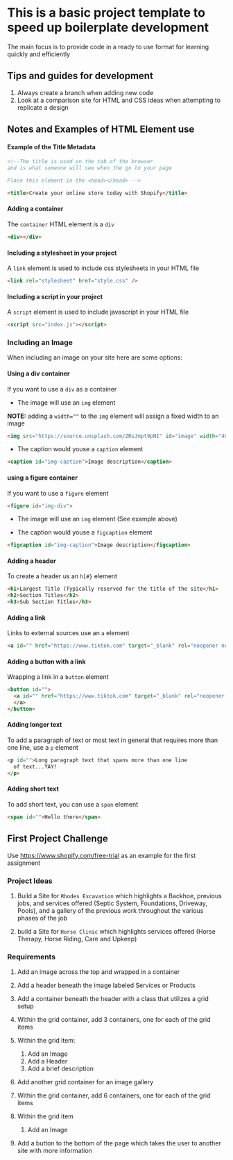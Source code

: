 # This is a basic project template to speed up boilerplate development

The main focus is to provide code in a ready to use format for learning quickly and efficiently

## Tips and guides for development

1. Always create a branch when adding new code
2. Look at a comparison site for HTML and CSS ideas when attempting to replicate a design

## Notes and Examples of HTML Element use

#### Example of the Title Metadata

```HTML
<!--The title is used on the tab of the browser
and is what someone will see when the go to your page

Place this element in the <head></head> -->

<title>Create your online store today with Shopify</title>
```

#### Adding a container

The `container` HTML element is a `div`

```HTML
<div></div>
```

#### Including a stylesheet in your project

A `link` element is used to include css stylesheets in your HTML file

```HTML
<link rel="stylesheet" href="style.css" />
```

#### Including a script in your project

A `script` element is used to include javascript in your HTML file

```HTML
<script src="index.js"></script>
```

### Including an Image

When including an image on your site here are some options:

#### Using a div container

If you want to use a `div` as a container

- The image will use an `img` element

**NOTE:** adding a `width=""` to the `img` element will assign a fixed width to an image

```HTML
<img src="https://source.unsplash.com/ZRsJmpt9pNI" id="image" width="400">
```

- The caption would youse a `caption` element

```HTML
<caption id="img-caption">Image description</caption>
```

#### using a figure container

If you want to use a `figure` element

```HTML
<figure id="img-div">
```

- The image will use an `img` element (See example above)

- The caption would youse a `figcaption` element

```HTML
<figcaption id="img-caption">Image description</figcaption>
```

#### Adding a header

To create a header us an `h[#}` element

```HTML
<h1>Largest Title (Typically reserved for the title of the site</h1>
<h2>Section Titles</h2>
<h3>Sub Section Titles</h3>
```

#### Adding a link

Links to external sources use an `a` element

```HTML
<a id="" href="https://www.tiktok.com" target="_blank" rel="noopener noreferrer">
```

#### Adding a button with a link

Wrapping a link in a `button` element

```HTML
<button id="">
  <a id="" href="https://www.tiktok.com" target="_blank" rel="noopener noreferrer">
  </a>
</button>
```

#### Adding longer text

To add a paragraph of text or most text in general that requires
more than one line, use a `p` element

```HTML
<p id="">Long paragraph text that spans more than one line
  of text...YAY!
</p>
```

#### Adding short text

To add short text, you can use a `span` element

```HTML
<span id="">Hello there</span>
```

## First Project Challenge

Use https://www.shopify.com/free-trial as an example for the first assignment

### Project Ideas

1. Build a Site for `Rhodes Excavation` which highlights a Backhoe,
   previous jobs, and services offered (Septic System, Foundations, Driveway, Pools),
   and a gallery of the previous work throughout the various phases of the job

2. build a Site for `Horse Clinic` which highlights services offered
   (Horse Therapy, Horse Riding, Care and Upkeep)

### Requirements

1. Add an image across the top and wrapped in a container
2. Add a header beneath the image labeled Services or Products
3. Add a container beneath the header with a class that utilizes a grid setup
4. Within the grid container, add 3 containers, one for each of the grid items
5. Within the grid item:

   1. Add an Image
   2. Add a Header
   3. Add a brief description

6. Add another grid container for an image gallery
7. Within the grid container, add 6 containers, one for each of the grid items
8. Within the grid item
   1. Add an Image
9. Add a button to the bottom of the page which takes the user to another site with more information
